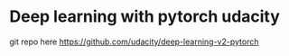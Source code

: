 # Deep learning with pytorch udacity

git repo here
https://github.com/udacity/deep-learning-v2-pytorch
